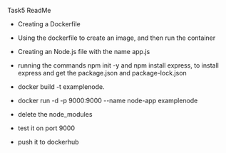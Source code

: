 Task5 ReadMe

- Creating a Dockerfile 

- Using the dockerfile to create an image, and then run the container

- Creating an Node.js file with the name app.js

- running the commands npm init -y and npm install express, to install express and get the package.json and package-lock.json

- docker build -t examplenode.

- docker run -d -p 9000:9000 --name node-app examplenode

- delete the node_modules

- test it on port 9000

- push it to dockerhub
